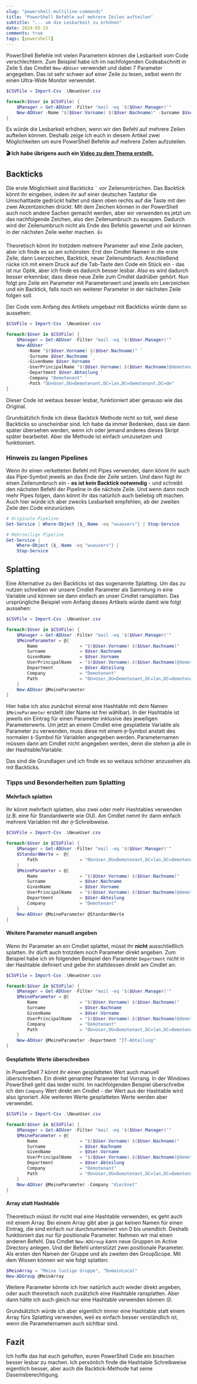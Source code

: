 ```yaml
---
slug: "powershell-multiline-commands"
title: "PowerShell Befehle auf mehrere Zeilen aufteilen"
subtitle: "... um die Lesbarkeit zu erhöhen"
date: 2024-05-15
comments: true
tags: [powershell]
---
```

PowerShell Befehle mit vielen Parametern können die Lesbarkeit vom Code verschlechtern. Zum Beispiel habe ich im nachfolgenden Codeabschnitt in Zeile 5 das Cmdlet `New-ADUser` verwendet und dabei 7 Parameter angegeben. Das ist sehr schwer auf einer Zeile zu lesen, selbst wenn ihr einen Ultra-Wide Monitor verwendet.

```powershell {hl_lines=5}
$CSVFile = Import-Csv .\NeueUser.csv

foreach($User in $CSVFile) {
    $Manager = Get-ADUser -Filter "mail -eq '$($User.Manager)'"
    New-ADUser -Name "$($User.Vorname) $($User.Nachname)" -Surname $User.Nachname -GivenName $User.Vorname -UserPrincipalName "$($User.Vorname).$($User.Nachname)@demotenant.de" -Department $User.Abteilung -Company "Demotenant" -Path "OU=User,OU=Demotenant,DC=lan,DC=demotenant,DC=de"
}
```

Es würde die Lesbarkeit erhöhen, wenn wir den Befehl auf mehrere Zeilen aufteilen können.
Deshalb zeige ich euch in diesem Artikel zwei Möglichkeiten um eure PowerShell Befehle auf mehrere Zeilen aufzuteilen.

**🎬 Ich habe übrigens auch ein [Video zu dem Thema erstellt.](https://www.youtube.com/watch?v=dMR0rrC_xIw)**  

## Backticks

Die erste Möglichkeit sind Backticks `` ` `` vor Zeilenumbrüchen. Das Backtick könnt ihr eingeben, indem ihr auf einer deutschen Tastatur die Umschalttaste gedrückt haltet und dann oben rechts auf die Taste mit den zwei Akzentzeichen drückt. Mit dem Zeichen können in der PowerShell auch noch andere Sachen gemacht werden, aber wir verwenden es jetzt um das nachfolgende Zeichen, also den Zeilenumbruch zu escapen. Dadurch wird der Zeilenumbruch nicht als Ende des Befehls gewertet und wir können in der nächsten Zeile weiter machen. 👍

Theoretisch könnt ihr trotzdem mehrere Parameter auf eine Zeile packen, aber ich finde es so am schönsten: Erst den Cmdlet Namen in die erste Zeile, dann Leerzeichen, Backtick, neuer Zeilenumbruch. Anschließend rücke ich mit einem Druck auf die Tab-Taste den Code ein Stück ein - das ist nur Optik, aber ich finde es dadurch besser lesbar. Also es wird dadurch besser erkennbar, dass diese neue Zeile zum Cmdlet dadrüber gehört. Nun folgt pro Zeile ein Parameter mit Parameterwert und jeweils ein Leerzeichen und ein Backtick, falls noch ein weiterer Parameter in der nächsten Zeile folgen soll.

Der Code vom Anfang des Artikels umgebaut mit Backticks würde dann so aussehen:

```powershell {hl_lines="5-12"}
$CSVFile = Import-Csv .\NeueUser.csv

foreach($User in $CSVFile) {
    $Manager = Get-ADUser -Filter "mail -eq '$($User.Manager)'"
    New-ADUser `
        -Name "$($User.Vorname) $($User.Nachname)" `
        -Surname $User.Nachname `
        -GivenName $User.Vorname `
        -UserPrincipalName "$($User.Vorname).$($User.Nachname)@demotenant.de" `
        -Department $User.Abteilung `
        -Company "Demotenant" `
        -Path "OU=User,OU=Demotenant,DC=lan,DC=demotenant,DC=de"
}
```

Dieser Code ist weitaus besser lesbar, funktioniert aber genauso wie das Original.

Grundsätzlich finde ich diese Backtick Methode nicht so toll, weil diese Backticks so unscheinbar sind. Ich habe da immer Bedenken, dass sie dann später übersehen werden, wenn ich oder jemand anderes dieses Skript später bearbeitet. Aber die Methode ist einfach umzusetzen und funktioniert.

### Hinweis zu langen Pipelines

Wenn ihr einen verketteten Befehl mit Pipes verwendet, dann könnt ihr auch das Pipe-Symbol jeweils an das Ende der Zeile setzen. Und dann fügt ihr einen Zeilenumbruch ein - **es ist kein Backtick notwendig** - und schreibt den nächsten Befehl der Pipeline in die nächste Zeile. Und wenn dann noch mehr Pipes folgen, dann könnt ihr das natürlich auch beliebig oft machen. Auch hier würde ich aber zwecks Lesbarkeit empfehlen, ab der zweiten Zeile den Code einzurücken.

```powershell
# Originale Pipeline
Get-Service | Where-Object {$_.Name -eq "wuauserv"} | Stop-Service

# Mehrzeilige Pipeline
Get-Service |
    Where-Object {$_.Name -eq "wuauserv"} |
    Stop-Service

```

## Splatting

Eine Alternative zu den Backticks ist das sogenannte Splatting. Um das zu nutzen schreiben wir unsere Cmdlet Parameter als Sammlung in eine Variable und können sie dann einfach an unser Cmdlet ransplatten. Das ursprüngliche Beispiel vom Anfang dieses Artikels würde damit wie folgt aussehen:

```powershell {hl_lines="5-14"}
$CSVFile = Import-Csv .\NeueUser.csv

foreach($User in $CSVFile) {
    $Manager = Get-ADUser -Filter "mail -eq '$($User.Manager)'"
    $MeineParameter = @{
        Name                = "$($User.Vorname) $($User.Nachname)"
        Surname             = $User.Nachname
        GivenName           = $User.Vorname
        UserPrincipalName   = "$($User.Vorname).$($User.Nachname)@demotenant.de" 
        Department          = $User.Abteilung 
        Company             = "Demotenant" 
        Path                = "OU=User,OU=Demotenant,DC=lan,DC=demotenant,DC=de"
    }
    New-ADUser @MeineParameter
}
```

Hier habe ich also zunächst einmal eine Hashtable mit dem Namen `$MeineParameter` erstellt (der Name ist frei wählbar). In der Hashtable ist jeweils ein Eintrag für einen Parameter inklusive des jeweiligen Parameterwerts. Um jetzt an einem Cmdlet eine gesplattete Variable als Parameter zu verwenden, muss diese mit einem `@`-Symbol anstatt des normalen `$`-Symbol für Variablen angegeben werden. Parameternamen müssen dann am Cmdlet nicht angegeben werden, denn die stehen ja alle in der Hashtable/Variable.

Das sind die Grundlagen und ich finde es so weitaus schöner anzusehen als mit Backticks.

### Tipps und Besonderheiten zum Splatting

#### Mehrfach splatten

Ihr könnt mehrfach splatten, also zwei oder mehr Hashtables verwenden (z.B. eine für Standardwerte wie OU). Am Cmdlet nennt ihr dann einfach mehrere Variablen mit der `@`-Schreibweise.

```powershell {hl_lines=["5-7","16"]}
$CSVFile = Import-Csv .\NeueUser.csv

foreach($User in $CSVFile) {
    $Manager = Get-ADUser -Filter "mail -eq '$($User.Manager)'"
    $StandardWerte =  @{
        Path                = "OU=User,OU=Demotenant,DC=lan,DC=demotenant,DC=de"
    }
    $MeineParameter = @{
        Name                = "$($User.Vorname) $($User.Nachname)"
        Surname             = $User.Nachname
        GivenName           = $User.Vorname
        UserPrincipalName   = "$($User.Vorname).$($User.Nachname)@demotenant.de" 
        Department          = $User.Abteilung 
        Company             = "Demotenant" 
    }
    New-ADUser @MeineParameter @StandardWerte
}
```

#### Weitere Parameter manuell angeben

Wenn ihr Parameter an ein Cmdlet splattet, müsst ihr **nicht** ausschließlich splatten. Ihr dürft auch trotzdem noch Parameter direkt angeben. Zum Beispiel habe ich im folgenden Beispiel den Parameter `Department` nicht in der Hashtable definiert und gebe ihn stattdessen direkt am Cmdlet an:

```powershell {hl_lines="13"}
$CSVFile = Import-Csv .\NeueUser.csv

foreach($User in $CSVFile) {
    $Manager = Get-ADUser -Filter "mail -eq '$($User.Manager)'"
    $MeineParameter = @{
        Name                = "$($User.Vorname) $($User.Nachname)"
        Surname             = $User.Nachname
        GivenName           = $User.Vorname
        UserPrincipalName   = "$($User.Vorname).$($User.Nachname)@demotenant.de" 
        Company             = "Demotenant" 
        Path                = "OU=User,OU=Demotenant,DC=lan,DC=demotenant,DC=de"
    }
    New-ADUser @MeineParameter -Department "IT-Abteilung"
}
```

#### Gesplattete Werte überschreiben

In PowerShell 7 könnt ihr einen gesplatteten Wert auch manuell überschreiben. Ein direkt genannter Parameter hat Vorrang. In der Windows PowerShell geht das leider nicht. Im nachfolgenden Beispiel überschreibe ich den `Company` Wert direkt am Cmdlet - der Wert aus der Hashtable wird also ignoriert. Alle weiteren Werte gesplatteten Werte werden aber verwendet.

```powershell {hl_lines="14"}
$CSVFile = Import-Csv .\NeueUser.csv

foreach($User in $CSVFile) {
    $Manager = Get-ADUser -Filter "mail -eq '$($User.Manager)'"
    $MeineParameter = @{
        Name                = "$($User.Vorname) $($User.Nachname)"
        Surname             = $User.Nachname
        GivenName           = $User.Vorname
        UserPrincipalName   = "$($User.Vorname).$($User.Nachname)@demotenant.de" 
        Department          = $User.Abteilung 
        Company             = "Demotenant" 
        Path                = "OU=User,OU=Demotenant,DC=lan,DC=demotenant,DC=de"
    }
    New-ADUser @MeineParameter -Company "diecknet"
}
```

#### Array statt Hashtable

Theoretisch müsst ihr nicht mal eine Hashtable verwenden, es geht auch mit einem Array. Bei einem Array gibt aber ja gar keinen Namen für einen Eintrag, die sind einfach nur durchnummeriert von 0 bis unendlich. Deshalb funktioniert das nur für positionale Parameter. Nehmen wir mal einen anderen Befehl. Das Cmdlet `New-ADGroup` kann neue Gruppen im Active Directory anlegen. Und der Befehl unterstützt zwei positionale Parameter. Als ersten den Namen der Gruppe und als zweiten den GroupScope. Mit dem Wissen können wir wie folgt splatten:

```powershell
$MeinArray = "Meine lustige Gruppe", "DomainLocal"
New-ADGroup @MeinArray
```

Weitere Parameter könnte ich hier natürlich auch wieder direkt angeben, oder auch theoretisch noch zusätzlich eine Hashtable ransplatten. Aber dann hätte ich auch gleich nur eine Hashtable verwenden können 😒.

Grundsätzlich würde ich aber eigentlich immer eine Hashtable statt einem Array fürs Splatting verwenden, weil es einfach besser verständlich ist, wenn die Parameternamen auch sichtbar sind.

## Fazit

Ich hoffe das hat euch geholfen, euren PowerShell Code ein bisschen besser lesbar zu machen. Ich persönlich finde die Hashtable Schreibweise eigentlich besser, aber auch die Backtick-Methode hat seine Daseinsberechtigung.
